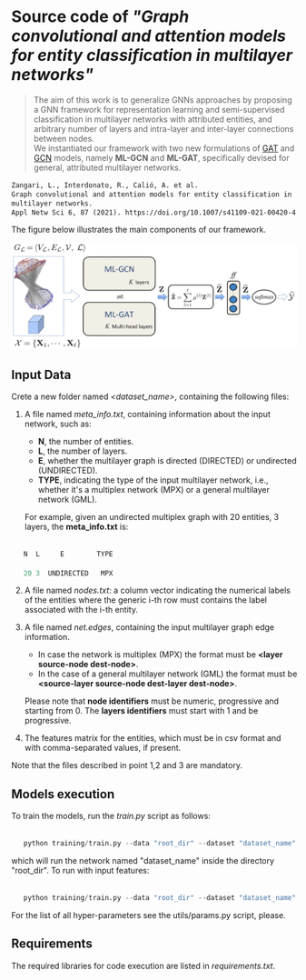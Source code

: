 # Source code of *"Graph convolutional and attention models for entity classification in multilayer networks"*

>The aim of this work is to generalize GNNs approaches by proposing a GNN framework for representation learning and semi-supervised classification in  multilayer networks with attributed entities, 
and arbitrary number of layers and intra-layer and inter-layer connections between nodes.  
We instantiated  our framework with two new formulations of [GAT](https://arxiv.org/abs/1710.10903) and [GCN](https://arxiv.org/abs/1609.02907)
models, namely **ML-GCN** and **ML-GAT**, specifically devised for  general, attributed multilayer networks. 

```
Zangari, L., Interdonato, R., Calió, A. et al. 
Graph convolutional and attention models for entity classification in multilayer networks.
Appl Netw Sci 6, 87 (2021). https://doi.org/10.1007/s41109-021-00420-4
```

The figure below illustrates the main components of our framework.

![gnn_framework](gnn_framework.PNG)

## Input Data

Crete a new folder named *\<dataset_name\>*, containing the following files:
1. A file named *meta_info.txt*, containing information about the input network, such as:
    * **N**, the number of entities.
    * **L**, the number of layers.
    * **E**, whether the multilayer graph is directed (DIRECTED) or undirected (UNDIRECTED).
    * **TYPE**, indicating the type of the input multilayer network,
      i.e., whether it's a multiplex network (MPX) or a general multilayer network (GML).

      
   For example, given an undirected multiplex graph with 20 entities, 3 layers, 
   the **meta_info.txt** is:

```python

   N  L     E        TYPE
   
   20 3  UNDIRECTED   MPX
```
2. A file named *nodes.txt*: a column vector indicating the numerical labels of the entities where 
the  generic i-th row must contains the label associated with the i-th entity.
 
3. A file named *net.edges*, containing the input multilayer graph edge information.
     * In case the network is multiplex (MPX) the format must be **\<layer source-node dest-node\>**.
     * In the case of a general multilayer network (GML) the format must be **\<source-layer source-node dest-layer dest-node\>**.
   
   Please note that **node identifiers** must be numeric, progressive and starting from 0. The **layers identifiers** must start with 1 and be progressive.
   

4. The features matrix for the entities, which must be in csv format and with comma-separated values, if present.

Note that the files described in point 1,2 and 3 are mandatory.

## Models execution
To train the models, run the *train.py* script as follows:
```python

   python training/train.py --data "root_dir" --dataset "dataset_name"

```  
which will run the network named "dataset_name"
inside the directory "root_dir". 
To run with input features:
```python

   python training/train.py --data "root_dir" --dataset "dataset_name" --feat-distribution='features.csv'

```

For the list of all hyper-parameters see the utils/params.py script, please.

## Requirements

The required libraries for code execution are listed in *requirements.txt*.
